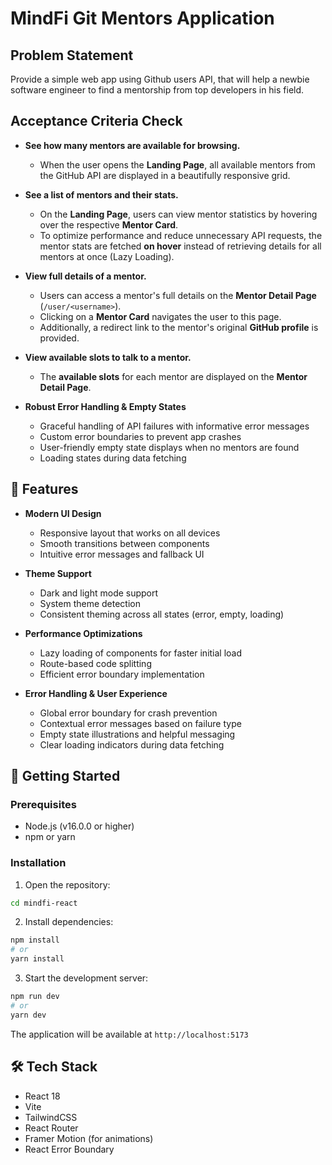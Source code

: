 # MindFi Git Mentors Application

## Problem Statement
 Provide a simple web app using Github users API, that will help a newbie software engineer to find a mentorship from top developers in his field.


## **Acceptance Criteria Check**  

- **See how many mentors are available for browsing.**  
  - When the user opens the **Landing Page**, all available mentors from the GitHub API are displayed in a beautifully responsive grid.  

- **See a list of mentors and their stats.**  
  - On the **Landing Page**, users can view mentor statistics by hovering over the respective **Mentor Card**.  
  - To optimize performance and reduce unnecessary API requests, the mentor stats are fetched **on hover** instead of retrieving details for all mentors at once (Lazy Loading).  

- **View full details of a mentor.**  
  - Users can access a mentor's full details on the **Mentor Detail Page** (`/user/<username>`).  
  - Clicking on a **Mentor Card** navigates the user to this page.  
  - Additionally, a redirect link to the mentor's original **GitHub profile** is provided.  

- **View available slots to talk to a mentor.**  
  - The **available slots** for each mentor are displayed on the **Mentor Detail Page**.  

- **Robust Error Handling & Empty States**
  - Graceful handling of API failures with informative error messages
  - Custom error boundaries to prevent app crashes
  - User-friendly empty state displays when no mentors are found
  - Loading states during data fetching


## 🌟 Features

- **Modern UI Design**
  - Responsive layout that works on all devices
  - Smooth transitions between components
  - Intuitive error messages and fallback UI

- **Theme Support**
  - Dark and light mode support
  - System theme detection
  - Consistent theming across all states (error, empty, loading)

- **Performance Optimizations**
  - Lazy loading of components for faster initial load
  - Route-based code splitting
  - Efficient error boundary implementation

- **Error Handling & User Experience**
  - Global error boundary for crash prevention
  - Contextual error messages based on failure type
  - Empty state illustrations and helpful messaging
  - Clear loading indicators during data fetching


## 🚀 Getting Started

### Prerequisites

- Node.js (v16.0.0 or higher)
- npm or yarn

### Installation

1. Open the repository:
```bash
cd mindfi-react
```

2. Install dependencies:
```bash
npm install
# or
yarn install
```

3. Start the development server:
```bash
npm run dev
# or
yarn dev
```

The application will be available at `http://localhost:5173`


## 🛠️ Tech Stack

- React 18
- Vite
- TailwindCSS
- React Router
- Framer Motion (for animations)
- React Error Boundary
